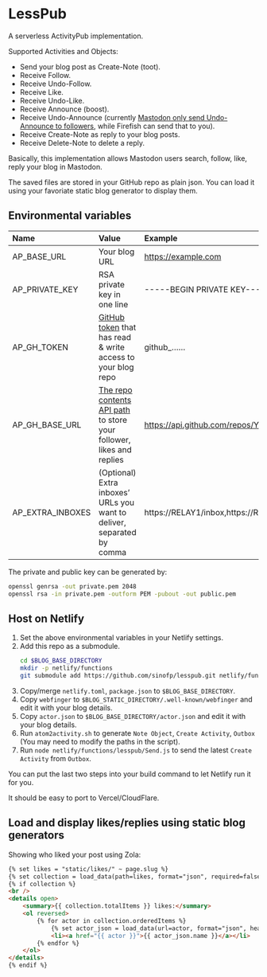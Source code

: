 # LessPub

A serverless ActivityPub implementation.

Supported Activities and Objects:

- Send your blog post as Create-Note (toot).
- Receive Follow.
- Receive Undo-Follow.
- Receive Like.
- Receive Undo-Like.
- Receive Announce (boost).
- Receive Undo-Announce (currently [Mastodon only send Undo-Announce to followers](https://github.com/mastodon/mastodon/issues/18471), while Firefish can send that to you).
- Receive Create-Note as reply to your blog posts.
- Receive Delete-Note to delete a reply.

Basically, this implementation allows Mastodon users search, follow, like, reply your blog in Mastodon.

The saved files are stored in your GitHub repo as plain json.
You can load it using your favoriate static blog generator to display them.

## Environmental variables

|Name|Value|Example|
|:-|:-|:-|
|AP_BASE_URL|Your blog URL|https://example.com|
|AP_PRIVATE_KEY|RSA private key in one line|-----BEGIN PRIVATE KEY-----\n……\n-----END PRIVATE KEY-----|
|AP_GH_TOKEN|[GitHub token](https://github.com/settings/tokens?type=beta) that has read & write access to your blog repo|github_……|
|AP_GH_BASE_URL|[The repo contents API path](https://docs.github.com/en/rest/repos/contents?apiVersion=2022-11-28) to store your follower, likes and replies|https://api.github.com/repos/YOUR_USER_NAME/YOUR_REPO_NAME/contents/YOUR_FOLDER|
|AP_EXTRA_INBOXES|(Optional) Extra inboxes’ URLs you want to deliver, separated by comma|https://RELAY1/inbox,https://RELAY2/inbox|

The private and public key can be generated by:

```Bash
openssl genrsa -out private.pem 2048
openssl rsa -in private.pem -outform PEM -pubout -out public.pem
```

## Host on Netlify

1. Set the above environmental variables in your Netlify settings.
2. Add this repo as a submodule.
    ```sh
    cd $BLOG_BASE_DIRECTORY
    mkdir -p netlify/functions
    git submodule add https://github.com/sinofp/lesspub.git netlify/functions/lesspub
    ```
3. Copy/merge `netlify.toml`, `package.json` to `$BLOG_BASE_DIRECTORY`.
4. Copy `webfinger` to `$BLOG_STATIC_DIRECTORY/.well-known/webfinger` and edit it with your blog details.
5. Copy `actor.json` to `$BLOG_BASE_DIRECTORY/actor.json` and edit it with your blog details.
6. Run `atom2activity.sh` to generate `Note Object`, `Create Activity`, `Outbox` (You may need to modify the paths in the script).
7. Run `node netlify/functions/lesspub/Send.js` to send the latest `Create Activity` from `Outbox`.

You can put the last two steps into your build command to let Netlify run it for you.

It should be easy to port to Vercel/CloudFlare.

## Load and display likes/replies using static blog generators

Showing who liked your post using Zola:

```HTML
{% set likes = "static/likes/" ~ page.slug %}
{% set collection = load_data(path=likes, format="json", required=false) %}
{% if collection %}
<br />
<details open>
    <summary>{{ collection.totalItems }} likes:</summary>
    <ol reversed>
        {% for actor in collection.orderedItems %}
            {% set actor_json = load_data(url=actor, format="json", headers=["accept=application/activity+json"]) %}
            <li><a href="{{ actor }}">{{ actor_json.name }}</a></li>
        {% endfor %}
    </ol>
</details>
{% endif %}
```